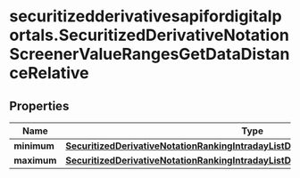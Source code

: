 # securitizedderivativesapifordigitalportals.SecuritizedDerivativeNotationScreenerValueRangesGetDataDistanceRelative

## Properties

Name | Type | Description | Notes
------------ | ------------- | ------------- | -------------
**minimum** | [**SecuritizedDerivativeNotationRankingIntradayListDataPerformanceRelativeMinimum**](SecuritizedDerivativeNotationRankingIntradayListDataPerformanceRelativeMinimum.md) |  | [optional] 
**maximum** | [**SecuritizedDerivativeNotationRankingIntradayListDataPerformanceRelativeMaximum**](SecuritizedDerivativeNotationRankingIntradayListDataPerformanceRelativeMaximum.md) |  | [optional] 


